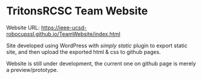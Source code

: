 # TritonsRCSC Team Website

Website URL: https://ieee-ucsd-robocupssl.github.io/TeamWebsite/index.html

Site developed using WordPress with *simply static* plugin to export static site, and then upload the exported html & css to github pages.

Website is still under development, the current one on github page is merely a preview/prototype.